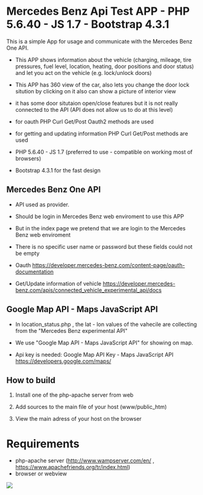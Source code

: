 # Mercedes Benz Api Test APP - PHP 5.6.40 - JS 1.7 - Bootstrap 4.3.1
This is a simple App for usage and communicate with the Mercedes Benz One API. 

- This APP shows information about the vehicle 
(charging, mileage, tire pressures, fuel level, location, heating, door positions and door status) and 
let you act on the vehicle (e.g. lock/unlock doors)

- This APP has 360 view of the car, also lets you change the door lock sitution by clicking on it
also can show a picture of interior view

- it has some door situtaion open/close  features but it is not really connected to the API (API does not allow us to do at this level)

- for oauth PHP Curl Get/Post Oauth2 methods are used

- for getting and updating information PHP Curl Get/Post methods are used

- PHP 5.6.40 - JS 1.7 (preferred to use - compatible on working most of browsers)

- Bootstrap 4.3.1 for the fast design

## Mercedes Benz One API 

- API used as provider.

- Should be login in Mercedes Benz web enviroment to use this APP

- But in the index page we pretend that we are login to the Mercedes Benz web enviroment

- There is no specific user name or password but these fields could not be empty 

- Oauth https://developer.mercedes-benz.com/content-page/oauth-documentation

- Get/Update information of vehicle https://developer.mercedes-benz.com/apis/connected_vehicle_experimental_api/docs 

## Google Map API - Maps JavaScript API

- In location_status.php , the lat - lon values of the vahecile are collecting from the "Mercedes Benz experimental API"

- We use "Google Map API - Maps JavaScript API" for showing on map.

- Api key is needed: Google Map API Key - Maps JavaScript API https://developers.google.com/maps/ 

## How to build

1) Install one of the php-apache server from web

2) Add sources to the main file of your host (www/public_htm)

3) View the main adress of your host on the browser

# Requirements
* php-apache server (http://www.wampserver.com/en/ , https://www.apachefriends.org/tr/index.html)
* browser or webview 

![](Demo_2x.gif)




